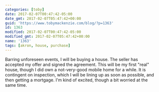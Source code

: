 ```yaml
---
categories: [toby]
date: 2017-02-07T00:47:42-05:00
date_gmt: 2017-02-07T05:47:42+00:00
guid: 'https://www.tobymackenzie.com/blog/?p=1363'
id: 1363
modified: 2017-02-07T00:47:42-05:00
modified_gmt: 2017-02-07T05:47:42+00:00
name: '1363'
tags: [akron, house, purchase]
---
```


Barring unforeseen events, I will be buying a house.  The seller has accepted my offer and signed the agreement.  This will be my first "real" house, though I did own a not-very-good mobile home for a while.  It is contingent on inspection, which I will be lining up as soon as possible, and then getting a mortgage.  I'm kind of excited, though a bit worried at the same time.
